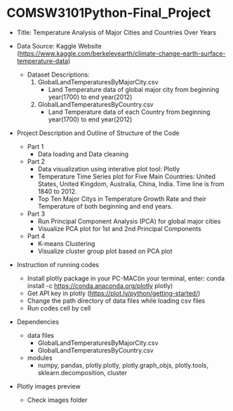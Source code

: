 

# COMSW3101Python-Final_Project

- Title: Temperature Analysis of Major Cities and Countries Over Years
- Data Source: Kaggle Website (https://www.kaggle.com/berkeleyearth/climate-change-earth-surface-temperature-data)
    - Dataset Descriptions:
        1. GlobalLandTemperaturesByMajorCity.csv
            - Land Temperature data of global major city from beginning year(1700) to end year(2012)
        2. GlobalLandTemperaturesByCountry.csv
            - Land Temperature data of each Country from beginning year(1700) to end year(2012)
            
- Project Description and Outline of Structure of the Code
    - Part 1
        -  Data loading and Data cleaning
    - Part 2
        -  Data visualization using interative plot tool: Plotly
        -  Temperature Time Series plot for Five Main Countries: United States, United Kingdom, Australia, China, India. Time line is from 1840 to 2012.
        -  Top Ten Major Citys in Temperature Growth Rate and their Temperature of both beginning and end years.
    - Part 3 
        - Run Principal Component Analysis (PCA) for global major cities
        - Visualize PCA plot for 1st and 2nd Principal Components
    - Part 4
        - K-means Clustering
        - Visualize cluster group plot based on PCA plot
        
- Instruction of running codes
    - Install plotly package in your PC-MAC(in your terminal, enter: conda install -c https://conda.anaconda.org/plotly plotly)
    - Get API key in plotly (https://plot.ly/python/getting-started/)
    - Change the path directory of data files while loading csv files
    - Run codes cell by cell
    
- Dependencies
    - data files
        - GlobalLandTemperaturesByMajorCity.csv
        - GlobalLandTemperaturesByCountry.csv
    - modules
        - numpy, pandas, plotly.plotly, plotly.graph_objs, plotly.tools, sklearn.decomposition, cluster

- Plotly images preview
  - Check images folder
